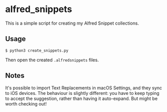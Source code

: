 # alfred_snippets

This is a simple script for creating my Alfred Snippet collections.

## Usage

```console
$ python3 create_snippets.py
```

Then open the created `.alfredsnippets` files.

## Notes

It's possible to import Text Replacements in macOS Settings, and they sync to iOS devices.
The behaviour is slightly different: you have to keep typing to accept the suggestion, rather than having it auto-expand.
But might be worth checking out!
